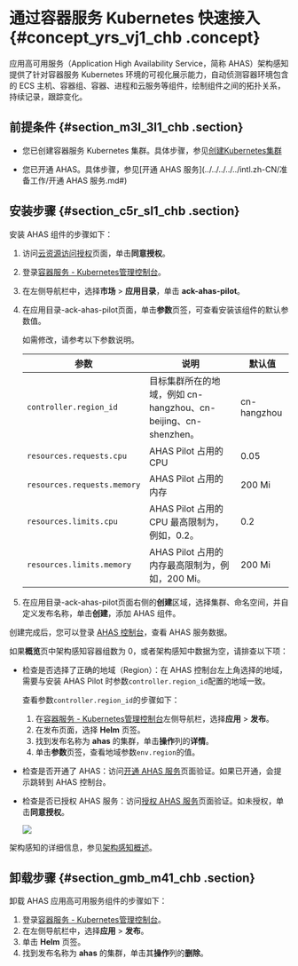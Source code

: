 # 通过容器服务 Kubernetes 快速接入 {#concept_yrs_vj1_chb .concept}

应用高可用服务（Application High Availability Service，简称 AHAS）架构感知提供了针对容器服务 Kubernetes 环境的可视化展示能力，自动侦测容器环境包含的 ECS 主机、容器组、容器、进程和云服务等组件，绘制组件之间的拓扑关系，持续记录，跟踪变化。

## 前提条件 {#section_m3l_3l1_chb .section}

-   您已创建容器服务 Kubernetes 集群。具体步骤，参见[创建Kubernetes集群](../../../../../intl.zh-CN/用户指南/Kubernetes集群/集群管理/创建Kubernetes集群.md#)

-   您已开通 AHAS。具体步骤，参见[开通 AHAS 服务](../../../../../intl.zh-CN/准备工作/开通 AHAS 服务.md#)

## 安装步骤 {#section_c5r_sl1_chb .section}

安装 AHAS 组件的步骤如下：

1.  访问[云资源访问授权](https://ram.console.aliyun.com/#/role/authorize?request=%7B%22Requests%22%3A%20%7B%22request1%22%3A%20%7B%22RoleName%22%3A%20%22AliyunAHASDefaultRole%22%2C%20%22TemplateId%22%3A%20%22Default%22%7D%7D%2C%20%22ReturnUrl%22%3A%20%22https%3A//ahas.console.aliyun.com/%23/Setting%3fiis%3d1%26regionId%3dcn-hangzhou%22%2C%20%22Service%22%3A%20%22AHAS%22%7D)页面，单击**同意授权**。
2.  登录[容器服务 - Kubernetes管理控制台](https://cs.console.aliyun.com)。
3.  在左侧导航栏中，选择**市场** \> **应用目录**，单击 **ack-ahas-pilot**。
4.  在应用目录-ack-ahas-pilot页面，单击**参数**页签，可查看安装该组件的默认参数值。

    如需修改，请参考以下参数说明。

    |参数|说明|默认值|
    |--|--|---|
    |`controller.region_id`|目标集群所在的地域，例如 cn-hangzhou、cn-beijing、cn-shenzhen。|cn-hangzhou|
    |`resources.requests.cpu`|AHAS Pilot 占用的 CPU|0.05|
    |`resources.requests.memory`|AHAS Pilot 占用的内存|200 Mi|
    |`resources.limits.cpu`|AHAS Pilot 占用的 CPU 最高限制为，例如，0.2。|0.2|
    |`resources.limits.memory`|AHAS Pilot 占用的内存最高限制为，例如，200 Mi。|200 Mi|

5.  在应用目录-ack-ahas-pilot页面右侧的**创建**区域，选择集群、命名空间，并自定义发布名称，单击**创建**，添加 AHAS 组件。

创建完成后，您可以登录 [AHAS 控制台](https://ahas.console.aliyun.com)，查看 AHAS 服务数据。

如果**概览**页中架构感知容器组数为 0，或者架构感知中数据为空，请排查以下项：

-   检查是否选择了正确的地域（Region）：在 AHAS 控制台左上角选择的地域，需要与安装 AHAS Pilot 时参数`controller.region_id`配置的地域一致。

    查看参数`controller.region_id`的步骤如下：

    1.  在[容器服务 - Kubernetes管理控制台](https://cs.console.aliyun.com)左侧导航栏，选择**应用** \> **发布**。
    2.  在发布页面，选择 **Helm** 页签。
    3.  找到发布名称为 **ahas** 的集群，单击**操作**列的**详情**。
    4.  单击**参数**页签，查看地域参数`env.region`的值。
-   检查是否开通了 AHAS：访问[开通 AHAS 服务](http://common-buy.aliyun.com/?commodityCode=ahas_001#/buy)页面验证。如果已开通，会提示跳转到 AHAS 控制台。
-   检查是否已授权 AHAS 服务：访问[授权 AHAS 服务](https://ram.console.aliyun.com/#/role/authorize?request=%7B%22Requests%22%3A%20%7B%22request1%22%3A%20%7B%22RoleName%22%3A%20%22AliyunAHASDefaultRole%22%2C%20%22TemplateId%22%3A%20%22Default%22%7D%7D%2C%20%22ReturnUrl%22%3A%20%22https%3A//ahas.console.aliyun.com/%23/Setting%3fiis%3d1%26regionId%3dcn-hangzhou%22%2C%20%22Service%22%3A%20%22AHAS%22%7D)页面验证。如未授权，单击**同意授权**。

    ![](http://static-aliyun-doc.oss-cn-hangzhou.aliyuncs.com/assets/img/138297/155531027644380_zh-CN.png)


架构感知的详细信息，参见[架构感知概述](intl.zh-CN/架构感知/架构感知概述.md#)。

## 卸载步骤 {#section_gmb_m41_chb .section}

卸载 AHAS 应用高可用服务组件的步骤如下：

1.  登录[容器服务 - Kubernetes管理控制台](https://cs.console.aliyun.com)。
2.  在左侧导航栏中，选择**应用** \> **发布**。
3.  单击 **Helm** 页签。
4.  找到发布名称为 **ahas** 的集群，单击其**操作**列的**删除**。

